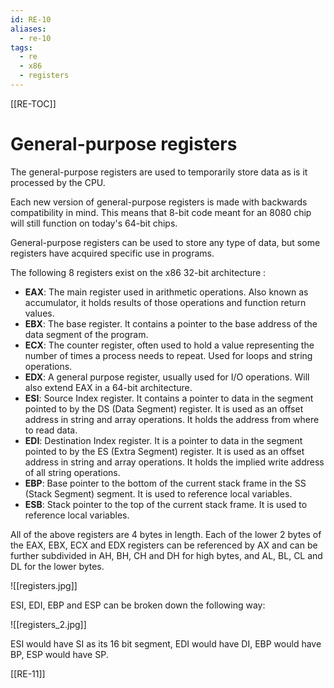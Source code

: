 ```yaml
---
id: RE-10
aliases:
  - re-10
tags:
  - re
  - x86
  - registers
---
```


[[RE-TOC]]

# General-purpose registers

The general-purpose registers are used to temporarily store data as is it processed by the CPU.

Each new version of general-purpose registers is made with backwards compatibility in mind. This means that 8-bit code meant for an 8080 chip will still function on today's 64-bit chips.

General-purpose registers can be used to store any type of data, but some registers have acquired specific use in programs.

The following 8 registers exist on the x86 32-bit architecture :

- **EAX**: The main register used in arithmetic operations. Also known as accumulator, it holds results of those operations and function return values.
- **EBX**: The base register. It contains a pointer to the base address of the data segment of the program.
- **ECX**: The counter register, often used to hold a value representing the number of times a process needs to repeat. Used for loops and string operations.
- **EDX**: A general purpose register, usually used for I/O operations. Will also extend EAX in a 64-bit architecture.
- **ESI**: Source Index register. It contains a pointer to data in the segment pointed to by the DS (Data Segment) register. It is used as an offset address in string and array operations. It holds the address from where to read data.
- **EDI**: Destination Index register. It is a pointer to data in the segment pointed to by the ES (Extra Segment) register. It is used as an offset address in string and array operations. It holds the implied write address of all string operations.
- **EBP**: Base pointer to the bottom of the current stack frame in the SS (Stack Segment) segment. It is used to reference local variables.
- **ESB**: Stack pointer to the top of the current stack frame. It is used to reference local variables.

All of the above registers are 4 bytes in length. Each of the lower 2 bytes of the EAX, EBX, ECX and EDX registers can be referenced by AX and can be further subdivided in AH, BH, CH and DH for high bytes, and AL, BL, CL and DL for the lower bytes.

![[registers.jpg]]

ESI, EDI, EBP and ESP can be broken down the following way:

![[registers_2.jpg]]

ESI would have SI as its 16 bit segment, EDI would have DI, EBP would have BP, ESP would have SP.

[[RE-11]]
